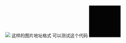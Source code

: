  <img src="data:image/jpg;base64,***"> 这样的图片地址格式
可以测试这个代码
<img  src="data:image/gif;base64,R0lGODlhAQABAIAAAAUEBAAAACwAAAAAAQABAAACAkQBADs=" width=100 height=100>
